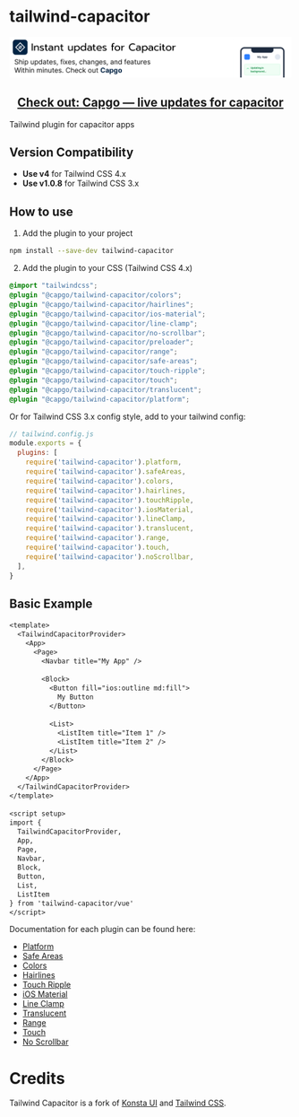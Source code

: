 # tailwind-capacitor
<a href="https://capgo.app/"><img src='https://raw.githubusercontent.com/Cap-go/capgo/main/assets/capgo_banner.png' alt='Capgo - Instant updates for capacitor'/></a>
  
<div align="center">
<h2><a href="https://capgo.app/">Check out: Capgo — live updates for capacitor</a></h2>
</div>

Tailwind plugin for capacitor apps

## Version Compatibility

- **Use v4** for Tailwind CSS 4.x
- **Use v1.0.8** for Tailwind CSS 3.x

## How to use

1. Add the plugin to your project
```bash
npm install --save-dev tailwind-capacitor
```

2. Add the plugin to your CSS (Tailwind CSS 4.x)
```css
@import "tailwindcss";
@plugin "@capgo/tailwind-capacitor/colors";
@plugin "@capgo/tailwind-capacitor/hairlines";
@plugin "@capgo/tailwind-capacitor/ios-material";
@plugin "@capgo/tailwind-capacitor/line-clamp";
@plugin "@capgo/tailwind-capacitor/no-scrollbar";
@plugin "@capgo/tailwind-capacitor/preloader";
@plugin "@capgo/tailwind-capacitor/range";
@plugin "@capgo/tailwind-capacitor/safe-areas";
@plugin "@capgo/tailwind-capacitor/touch-ripple";
@plugin "@capgo/tailwind-capacitor/touch";
@plugin "@capgo/tailwind-capacitor/translucent";
@plugin "@capgo/tailwind-capacitor/platform";
```

Or for Tailwind CSS 3.x config style, add to your tailwind config:
```js
// tailwind.config.js
module.exports = {
  plugins: [
    require('tailwind-capacitor').platform,
    require('tailwind-capacitor').safeAreas,
    require('tailwind-capacitor').colors,
    require('tailwind-capacitor').hairlines,
    require('tailwind-capacitor').touchRipple,
    require('tailwind-capacitor').iosMaterial,
    require('tailwind-capacitor').lineClamp,
    require('tailwind-capacitor').translucent,
    require('tailwind-capacitor').range,
    require('tailwind-capacitor').touch,
    require('tailwind-capacitor').noScrollbar,
  ],
}
```

## Basic Example

```vue
<template>
  <TailwindCapacitorProvider>
    <App>
      <Page>
        <Navbar title="My App" />
        
        <Block>
          <Button fill="ios:outline md:fill">
            My Button
          </Button>
          
          <List>
            <ListItem title="Item 1" />
            <ListItem title="Item 2" />
          </List>
        </Block>
      </Page>
    </App>
  </TailwindCapacitorProvider>
</template>

<script setup>
import { 
  TailwindCapacitorProvider,
  App, 
  Page, 
  Navbar, 
  Block, 
  Button, 
  List, 
  ListItem 
} from 'tailwind-capacitor/vue'
</script>
```

Documentation for each plugin can be found here:
- [Platform](https://github.com/Cap-go/tailwind-capacitor/blob/main/docs/platform.md)
- [Safe Areas](https://github.com/Cap-go/tailwind-capacitor/blob/main/docs/safe-areas.md)
- [Colors](https://github.com/Cap-go/tailwind-capacitor/blob/main/docs/colors.md)
- [Hairlines](https://github.com/Cap-go/tailwind-capacitor/blob/main/docs/hairlines.md)
- [Touch Ripple](https://github.com/Cap-go/tailwind-capacitor/blob/main/docs/touch-ripple.md)
- [iOS Material](https://github.com/Cap-go/tailwind-capacitor/blob/main/docs/ios-material.md)
- [Line Clamp](https://github.com/Cap-go/tailwind-capacitor/blob/main/docs/line-clamp.md)
- [Translucent](https://github.com/Cap-go/tailwind-capacitor/blob/main/docs/translucent.md)
- [Range](https://github.com/Cap-go/tailwind-capacitor/blob/main/docs/range.md)
- [Touch](https://github.com/Cap-go/tailwind-capacitor/blob/main/docs/touch.md)
- [No Scrollbar](https://github.com/Cap-go/tailwind-capacitor/blob/main/docs/no-scrollbar.md)

# Credits

Tailwind Capacitor is a fork of [Konsta UI](https://github.com/konstaui/konstaui) and [Tailwind CSS](https://tailwindcss.com/).
